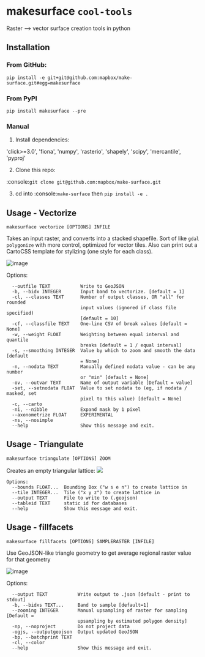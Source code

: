 # makesurface `cool-tools`

Raster --> vector surface creation tools in python


## Installation

### From GitHub:

`pip install -e git+git@github.com:mapbox/make-surface.git#egg=makesurface`

### From PyPI

`pip install makesurface --pre`

### Manual

1. Install dependencies:

'click>=3.0', 'fiona', 'numpy', 'rasterio', 'shapely', 'scipy', 'mercantile', 'pyproj'

2. Clone this repo:

:console:`git clone git@github.com:mapbox/make-surface.git`

3. cd into :console:`make-surface` then `pip install -e .`

## Usage - Vectorize

`makesurface vectorize [OPTIONS] INFILE`

Takes an input raster, and converts into a stacked shapefile. Sort of like `gdal polygonize` with more control, optimized for vector tiles. Also can print out a CartoCSS template for stylizing (one style for each class).

![image](https://cloud.githubusercontent.com/assets/5084513/6178638/ba760e44-b2c5-11e4-840f-a56bf8b9376f.png)

Options:
```
  --outfile TEXT           Write to GeoJSON
  -b, --bidx INTEGER       Input band to vectorize. [default = 1]
  -cl, --classes TEXT      Number of output classes, OR "all" for rounded
                           input values (ignored if class file specified)
                           [default = 10]
  -cf, --classfile TEXT    One-line CSV of break values [default = None]
  -w, --weight FLOAT       Weighting between equal interval and quantile
                           breaks [default = 1 / equal interval]
  -s, --smoothing INTEGER  Value by which to zoom and smooth the data [default
                           = None]
  -n, --nodata TEXT        Manually defined nodata value - can be any number
                           or "min" [default = None]
  -ov, --outvar TEXT       Name of output variable [Default = value]
  -set, --setnodata FLOAT  Value to set nodata to (eg, if nodata / masked, set
                           pixel to this value) [default = None]
  -c, --carto
  -ni, --nibble            Expand mask by 1 pixel
  --axonometrize FLOAT     EXPERIMENTAL
  -ns, --nosimple
  --help                   Show this message and exit.
```

## Usage - Triangulate

`makesurface triangulate [OPTIONS] ZOOM`

Creates an empty triangular lattice:
![](https://cloud.githubusercontent.com/assets/5084513/5363377/79925be8-7f90-11e4-8cd0-86705600b983.png)

```
Options:
  --bounds FLOAT...  Bounding Box ("w s e n") to create lattice in
  --tile INTEGER...  Tile ("x y z") to create lattice in
  --output TEXT      File to write to (.geojson)
  --tableid TEXT     static id for databases
  --help             Show this message and exit.
```

## Usage - fillfacets
`makesurface fillfacets [OPTIONS] SAMPLERASTER [INFILE]`

Use GeoJSON-like triangle geometry to get average regional raster value for that geometry

![image](https://cloud.githubusercontent.com/assets/5084513/6178628/a32990d0-b2c5-11e4-87b0-e7505c38e26f.png)

Options:
```
  --output TEXT           Write output to .json [default - print to stdout]
  -b, --bidxs TEXT...     Band to sample [default=1]
  --zooming INTEGER       Manual upsampling of raster for sampling [Default =
                          upsampling by estimated polygon density]
  -np, --noproject        Do not project data
  -ogjs, --outputgeojson  Output updated GeoJSON
  -bp, --batchprint TEXT
  -cl, --color
  --help                  Show this message and exit.
```